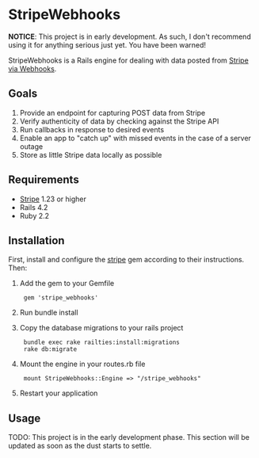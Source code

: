 # StripeWebhooks

**NOTICE**: This project is in early development. As such, I don't recommend using it for anything serious just yet. You have been warned! 

StripeWebhooks is a Rails engine for dealing with data posted from [Stripe via Webhooks](https://stripe.com/docs/webhooks).

## Goals

1. Provide an endpoint for capturing POST data from Stripe
2. Verify authenticity of data by checking against the Stripe API
3. Run callbacks in response to desired events
4. Enable an app to "catch up" with missed events in the case of a server outage
5. Store as little Stripe data locally as possible

## Requirements

- [Stripe](https://rubygems.org/gems/stripe) 1.23 or higher
- Rails 4.2
- Ruby 2.2

## Installation

First, install and configure the [stripe](https://rubygems.org/gems/stripe) gem according to their instructions. Then:

1. Add the gem to your Gemfile

        gem 'stripe_webhooks'

2. Run bundle install
3. Copy the database migrations to your rails project

        bundle exec rake railties:install:migrations
        rake db:migrate

4. Mount the engine in your routes.rb file

        mount StripeWebhooks::Engine => "/stripe_webhooks"

5. Restart your application

## Usage

TODO: This project is in the early development phase. This section will be updated as soon as the dust starts to settle.
